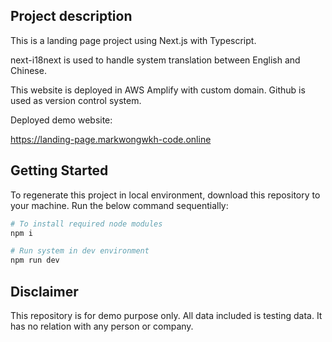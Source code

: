 ## Project description

This is a landing page project using Next.js with Typescript.

next-i18next is used to handle system translation between English and Chinese.

This website is deployed in AWS Amplify with custom domain. Github is used as version control system.

Deployed demo website:

https://landing-page.markwongwkh-code.online

## Getting Started

To regenerate this project in local environment, download this repository to your machine. Run the below command sequentially:

```bash
# To install required node modules
npm i

# Run system in dev environment
npm run dev
```

## Disclaimer

This repository is for demo purpose only. All data included is testing data. It has no relation with any person or company.
